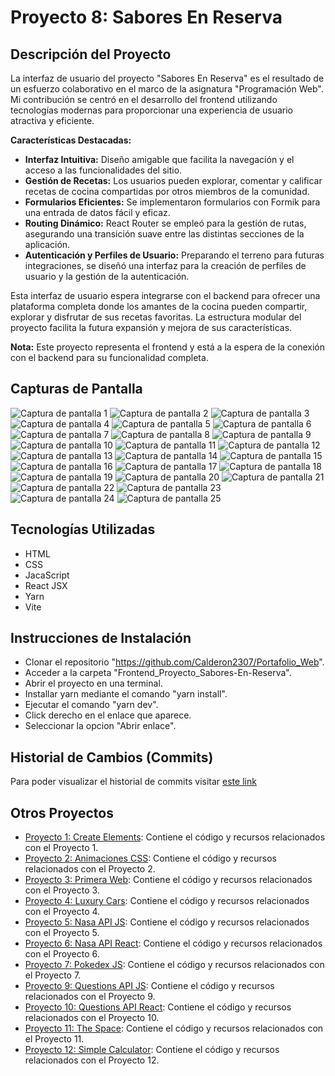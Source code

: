 # Proyecto 8: Sabores En Reserva

## Descripción del Proyecto

La interfaz de usuario del proyecto "Sabores En Reserva" es el resultado de un esfuerzo colaborativo en el marco de la asignatura "Programación Web". Mi contribución se centró en el desarrollo del frontend utilizando tecnologías modernas para proporcionar una experiencia de usuario atractiva y eficiente.

**Características Destacadas:**

- **Interfaz Intuitiva:** Diseño amigable que facilita la navegación y el acceso a las funcionalidades del sitio.
- **Gestión de Recetas:** Los usuarios pueden explorar, comentar y calificar recetas de cocina compartidas por otros miembros de la comunidad.
- **Formularios Eficientes:** Se implementaron formularios con Formik para una entrada de datos fácil y eficaz.
- **Routing Dinámico:** React Router se empleó para la gestión de rutas, asegurando una transición suave entre las distintas secciones de la aplicación.
- **Autenticación y Perfiles de Usuario:** Preparando el terreno para futuras integraciones, se diseñó una interfaz para la creación de perfiles de usuario y la gestión de la autenticación.

Esta interfaz de usuario espera integrarse con el backend para ofrecer una plataforma completa donde los amantes de la cocina pueden compartir, explorar y disfrutar de sus recetas favoritas. La estructura modular del proyecto facilita la futura expansión y mejora de sus características.

**Nota:** Este proyecto representa el frontend y está a la espera de la conexión con el backend para su funcionalidad completa.

## Capturas de Pantalla

![Captura de pantalla 1](/screenshots/Captura1.png)
![Captura de pantalla 2](/screenshots/Captura2.png)
![Captura de pantalla 3](/screenshots/Captura3.png)
![Captura de pantalla 4](/screenshots/Captura4.png)
![Captura de pantalla 5](/screenshots/Captura5.png)
![Captura de pantalla 6](/screenshots/Captura6.png)
![Captura de pantalla 7](/screenshots/Captura7.png)
![Captura de pantalla 8](/screenshots/Captura8.png)
![Captura de pantalla 9](/screenshots/Captura9.png)
![Captura de pantalla 10](/screenshots/Captura10.png)
![Captura de pantalla 11](/screenshots/Captura11.png)
![Captura de pantalla 12](/screenshots/Captura12.png)
![Captura de pantalla 13](/screenshots/Captura13.png)
![Captura de pantalla 14](/screenshots/Captura14.png)
![Captura de pantalla 15](/screenshots/Captura15.png)
![Captura de pantalla 16](/screenshots/Captura16.png)
![Captura de pantalla 17](/screenshots/Captura17.png)
![Captura de pantalla 18](/screenshots/Captura18.png)
![Captura de pantalla 19](/screenshots/Captura19.png)
![Captura de pantalla 20](/screenshots/Captura20.png)
![Captura de pantalla 21](/screenshots/Captura21.png)
![Captura de pantalla 22](/screenshots/Captura22.png)
![Captura de pantalla 23](/screenshots/Captura23.png)
![Captura de pantalla 24](/screenshots/Captura24.png)
![Captura de pantalla 25](/screenshots/Captura25.png)

## Tecnologías Utilizadas

- HTML
- CSS
- JacaScript
- React JSX
- Yarn
- Vite

## Instrucciones de Instalación

- Clonar el repositorio "https://github.com/Calderon2307/Portafolio_Web".
- Acceder a la carpeta "Frontend_Proyecto_Sabores-En-Reserva".
- Abrir el proyecto en una terminal.
- Installar yarn mediante el comando "yarn install".
- Ejecutar el comando "yarn dev".
- Click derecho en el enlace que aparece.
- Seleccionar la opcion "Abrir enlace".

## Historial de Cambios (Commits)

Para poder visualizar el historial de commits visitar [este link](https://github.com/Programacion-Web-02-2023/proyecto-equipo-03-sec-01-dinotrueno/commits/main/Sabores_en_Reserva/Frontend?author=Calderon2307)

## Otros Proyectos

- [Proyecto 1: Create Elements](https://github.com/Calderon2307/Portafolio_Web/tree/main/Frontend_Create-Elements): Contiene el código y recursos relacionados con el Proyecto 1.
- [Proyecto 2: Animaciones CSS](https://github.com/Calderon2307/Portafolio_Web/tree/main/Frontend_Curso-CSS_Animaciones): Contiene el código y recursos relacionados con el Proyecto 2.
- [Proyecto 3: Primera Web](https://github.com/Calderon2307/Portafolio_Web/tree/main/Frontend_Curso-CSS_Primera-Web): Contiene el código y recursos relacionados con el Proyecto 3.
- [Proyecto 4: Luxury Cars](https://github.com/Calderon2307/Portafolio_Web/tree/main/Frontend_Luxury-Cars): Contiene el código y recursos relacionados con el Proyecto 4.
- [Proyecto 5: Nasa API JS](https://github.com/Calderon2307/Portafolio_Web/tree/main/Frontend_Nasa-API_JS): Contiene el código y recursos relacionados con el Proyecto 5.
- [Proyecto 6: Nasa API React](https://github.com/Calderon2307/Portafolio_Web/tree/main/Frontend_Nasa-API_React): Contiene el código y recursos relacionados con el Proyecto 6.
- [Proyecto 7: Pokedex JS](https://github.com/Calderon2307/Portafolio_Web/tree/main/Frontend_Pokedex_JS): Contiene el código y recursos relacionados con el Proyecto 7.
- [Proyecto 9: Questions API JS](https://github.com/Calderon2307/Portafolio_Web/tree/main/Frontend_Questions-API_JS): Contiene el código y recursos relacionados con el Proyecto 9.
- [Proyecto 10: Questions API React](https://github.com/Calderon2307/Portafolio_Web/tree/main/Frontend_Questions-API_React): Contiene el código y recursos relacionados con el Proyecto 10.
- [Proyecto 11: The Space](https://github.com/Calderon2307/Portafolio_Web/tree/main/Frontend_The-Space): Contiene el código y recursos relacionados con el Proyecto 11.
- [Proyecto 12: Simple Calculator](https://github.com/Calderon2307/Portafolio_Web/tree/main/Simple-Calculator): Contiene el código y recursos relacionados con el Proyecto 12.
